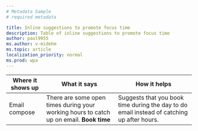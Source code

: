```yaml
---
# Metadata Sample
# required metadata

title: Inline suggestions to promote focus time
description: Table of inline suggestions to promote focus time  
author: paul9955
ms.author: v-midehm
ms.topic: article
localization_priority: normal 
ms.prod: wpa
---
```


| Where it shows up  | What it says | How it helps |
|------|-------|---------|
|Email compose | There are some open times during your working hours to catch up on email. **Book time** | Suggests that you book time during the day to do email instead of catching up after hours. |
